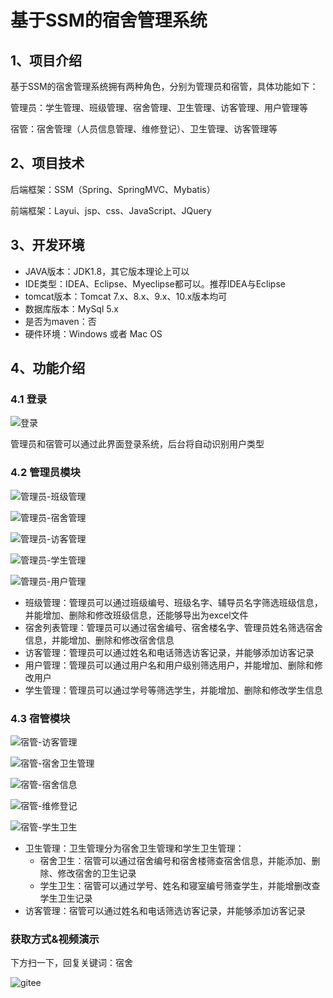 # 基于SSM的宿舍管理系统

## 1、项目介绍

基于SSM的宿舍管理系统拥有两种角色，分别为管理员和宿管，具体功能如下：

管理员：学生管理、班级管理、宿舍管理、卫生管理、访客管理、用户管理等

宿管：宿舍管理（人员信息管理、维修登记）、卫生管理、访客管理等


## 2、项目技术

后端框架：SSM（Spring、SpringMVC、Mybatis）

前端框架：Layui、jsp、css、JavaScript、JQuery

## 3、开发环境

- JAVA版本：JDK1.8，其它版本理论上可以
- IDE类型：IDEA、Eclipse、Myeclipse都可以。推荐IDEA与Eclipse
- tomcat版本：Tomcat 7.x、8.x、9.x、10.x版本均可
- 数据库版本：MySql 5.x
- 是否为maven：否
- 硬件环境：Windows 或者 Mac OS


## 4、功能介绍

### 4.1 登录

![登录](https://project-images-1256969109.cos.ap-chongqing.myqcloud.com/Typora-Images/20220519211525.jpg)

管理员和宿管可以通过此界面登录系统，后台将自动识别用户类型

### 4.2 管理员模块

![管理员-班级管理](https://project-images-1256969109.cos.ap-chongqing.myqcloud.com/Typora-Images/20220519211617.jpg)

![管理员-宿舍管理](https://project-images-1256969109.cos.ap-chongqing.myqcloud.com/Typora-Images/20220519211619.jpg)

![管理员-访客管理](https://project-images-1256969109.cos.ap-chongqing.myqcloud.com/Typora-Images/20220519211621.jpg)

![管理员-学生管理](https://project-images-1256969109.cos.ap-chongqing.myqcloud.com/Typora-Images/20220519211627.jpg)

![管理员-用户管理](https://project-images-1256969109.cos.ap-chongqing.myqcloud.com/Typora-Images/20220519211628.jpg)

- 班级管理：管理员可以通过班级编号、班级名字、辅导员名字筛选班级信息，并能增加、删除和修改班级信息，还能够导出为excel文件
- 宿舍列表管理：管理员可以通过宿舍编号、宿舍楼名字、管理员姓名筛选宿舍信息，并能增加、删除和修改宿舍信息
- 访客管理：管理员可以通过姓名和电话筛选访客记录，并能够添加访客记录
- 用户管理：管理员可以通过用户名和用户级别筛选用户，并能增加、删除和修改用户
- 学生管理：管理员可以通过学号等筛选学生，并能增加、删除和修改学生信息

### 4.3 宿管模块

![宿管-访客管理](https://project-images-1256969109.cos.ap-chongqing.myqcloud.com/Typora-Images/20220519212205.jpg)

![宿管-宿舍卫生管理](https://project-images-1256969109.cos.ap-chongqing.myqcloud.com/Typora-Images/20220519212208.jpg)

![宿管-宿舍信息](https://project-images-1256969109.cos.ap-chongqing.myqcloud.com/Typora-Images/20220519212210.jpg)

![宿管-维修登记](https://project-images-1256969109.cos.ap-chongqing.myqcloud.com/Typora-Images/20220519212213.jpg)

![宿管-学生卫生](https://project-images-1256969109.cos.ap-chongqing.myqcloud.com/Typora-Images/20220519212216.jpg)

- 卫生管理：卫生管理分为宿舍卫生管理和学生卫生管理：
  * 宿舍卫生：宿管可以通过宿舍编号和宿舍楼筛查宿舍信息，并能添加、删除、修改宿舍的卫生记录
  * 学生卫生：宿管可以通过学号、姓名和寝室编号筛查学生，并能增删改查学生卫生记录
- 访客管理：宿管可以通过姓名和电话筛选访客记录，并能够添加访客记录

### 获取方式&视频演示

下方扫一下，回复关键词：宿舍

![gitee](https://project-images-1256969109.cos.ap-chongqing.myqcloud.com/Typora-Images/202309291447341.png)

